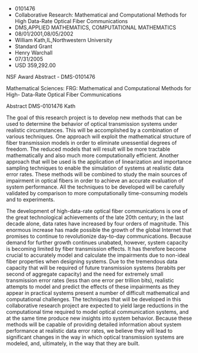 
* 0101476
* Collaborative Research: Mathematical and Computational Methods for High Data-Rate Optical Fiber Communications
* DMS,APPLIED MATHEMATICS, COMPUTATIONAL MATHEMATICS
* 08/01/2001,08/05/2002
* William Kath,IL,Northwestern University
* Standard Grant
* Henry Warchall
* 07/31/2005
* USD 359,292.00

NSF Award Abstract - DMS-0101476

Mathematical Sciences: FRG: Mathematical and Computational Methods for High-
Data-Rate Optical Fiber Communications

Abstract DMS-0101476 Kath

The goal of this research project is to develop new methods that can be used to
determine the behavior of optical transmission systems under realistic
circumstances. This will be accomplished by a combination of various techniques.
One approach will exploit the mathematical structure of fiber transmission
models in order to eliminate unessential degrees of freedom. The reduced models
that will result will be more tractable mathematically and also much more
computationally efficient. Another approach that will be used is the application
of linearization and importance sampling techniques to enable the simulation of
systems at realistic data error rates. These methods will be combined to study
the main sources of impairment in optical fibers in order to achieve an accurate
evaluation of system performance. All the techniques to be developed will be
carefully validated by comparison to more computationally time-consuming models
and to experiments.

The development of high-data-rate optical fiber communications is one of the
great technological achievements of the late 20th century; in the last decade
alone, data rates have increased by four orders of magnitude. This enormous
increase has made possible the growth of the global Internet that promises to
continue to revolutionize day-to-day communications. Because demand for further
growth continues unabated, however, system capacity is becoming limited by fiber
transmission effects. It has therefore become crucial to accurately model and
calculate the impairments due to non-ideal fiber properties when designing
systems. Due to the tremendous data capacity that will be required of future
transmission systems (terabits per second of aggregate capacity) and the need
for extremely small transmission error rates (less than one error per trillion
bits), realistic attempts to model and predict the effects of these impairments
as they appear in practical systems present a number of difficult mathematical
and computational challenges. The techniques that will be developed in this
collaborative research project are expected to yield large reductions in the
computational time required to model optical communication systems, and at the
same time produce new insights into system behavior. Because these methods will
be capable of providing detailed information about system performance at
realistic data error rates, we believe they will lead to significant changes in
the way in which optical transmission systems are modeled, and, ultimately, in
the way that they are built.
